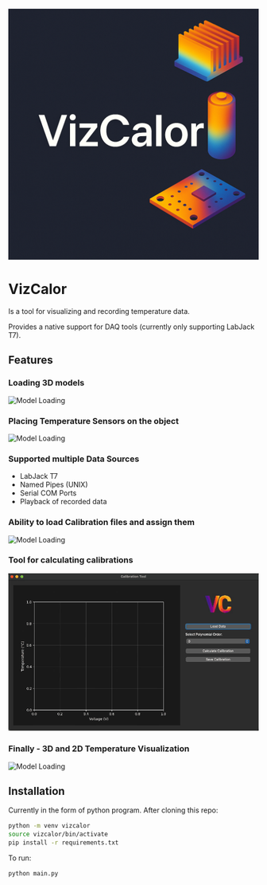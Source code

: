 ![VizCalor](imgs/header.png)

# VizCalor
Is a tool for visualizing and recording temperature data.

Provides a native support for DAQ tools (currently only supporting LabJack T7).

## Features

### Loading 3D models

![Model Loading](imgs/Model_loading.gif)


### Placing Temperature Sensors on the object

![Model Loading](imgs/Sensor_placement.gif)

### Supported multiple Data Sources

- LabJack T7
- Named Pipes (UNIX)
- Serial COM Ports
- Playback of recorded data

### Ability to load Calibration files and assign them

![Model Loading](imgs/calib_loading.gif)

### Tool for calculating calibrations

![Model Loading](imgs/Calibrator.gif)


### Finally - 3D and 2D Temperature Visualization

![Model Loading](imgs/temp_vis.gif)

## Installation

Currently in the form of python program. After cloning this repo:

```zsh
python -m venv vizcalor
source vizcalor/bin/activate
pip install -r requirements.txt
```

To run:

```zsh
python main.py
```

